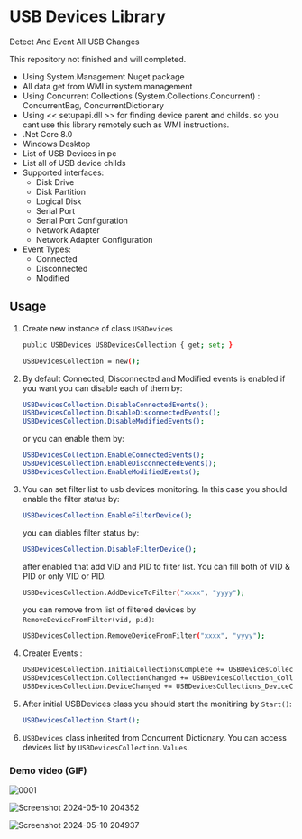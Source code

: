 # USB Devices Library
Detect And Event All USB Changes

This repository not finished and will completed.

- Using System.Management Nuget package
- All data get from WMI in system management
- Using Concurrent Collections (System.Collections.Concurrent) : ConcurrentBag, ConcurrentDictionary
- Using << setupapi.dll >> for finding device parent and childs. so you cant use this library remotely such as WMI instructions.
- .Net Core 8.0
- Windows Desktop 
- List of USB Devices in pc
- List all of USB device childs
- Supported interfaces:
  - Disk Drive
  - Disk Partition
  - Logical Disk
  - Serial Port
  - Serial Port Configuration
  - Network Adapter
  - Network Adapter Configuration
- Event Types:
  - Connected
  - Disconnected
  - Modified

## Usage
 1. Create new instance of class `USBDevices`
    ```sh
    public USBDevices USBDevicesCollection { get; set; }
    ```

    ```sh
    USBDevicesCollection = new();
    ```

2. By default Connected, Disconnected and Modified events is enabled if you want you can disable each of them by:
    ```sh
   USBDevicesCollection.DisableConnectedEvents();
   USBDevicesCollection.DisableDisconnectedEvents();
   USBDevicesCollection.DisableModifiedEvents();
   ```
    or you can enable them by:
     ```sh
     USBDevicesCollection.EnableConnectedEvents();
     USBDevicesCollection.EnableDisconnectedEvents();
     USBDevicesCollection.EnableModifiedEvents();
     ```

3. You can set filter list to usb devices monitoring. In this case you should enable the filter status by: 
   ```sh
   USBDevicesCollection.EnableFilterDevice();
   ```
   you can diables filter status by:
   ```sh
   USBDevicesCollection.DisableFilterDevice();
   ```
   after enabled that add VID and PID to filter list. You can fill both of VID & PID or only VID or PID.
   ```sh
   USBDevicesCollection.AddDeviceToFilter("xxxx", "yyyy");
   ```
   you can remove from list of filtered devices by `RemoveDeviceFromFilter(vid, pid)`:
   ```sh
   USBDevicesCollection.RemoveDeviceFromFilter("xxxx", "yyyy");
   ```

4. Creater Events :
   ```sh
   USBDevicesCollection.InitialCollectionsComplete += USBDevicesCollections_InitialCollectionsComplete;
   USBDevicesCollection.CollectionChanged += USBDevicesCollection_CollectionChanged;
   USBDevicesCollection.DeviceChanged += USBDevicesCollections_DeviceChanged;
   ```

5. After initial USBDevices class you should start the monitiring by `Start()`:
   ```sh
   USBDevicesCollection.Start();
   ```

6. `USBDevices` class inherited from Concurrent Dictionary. You can access devices list by `USBDevicesCollection.Values`.


   
### Demo video (GIF)
![0001](https://github.com/bakhshipoor/USBDevices/assets/2270529/83101ddb-78b7-4058-ae7e-deccb00da5b2)


![Screenshot 2024-05-10 204352](https://github.com/bakhshipoor/USBDevices/assets/2270529/21bf7b55-b777-4a98-8733-d4eed521830f)

![Screenshot 2024-05-10 204937](https://github.com/bakhshipoor/USBDevices/assets/2270529/3693d8f3-e864-4a16-9281-e712f52c4fe8)
